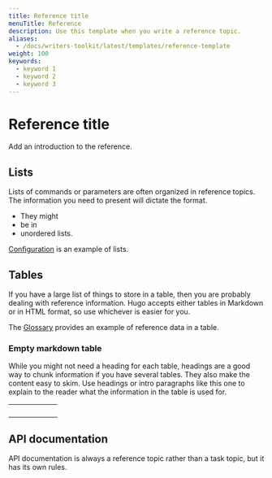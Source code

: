 ```yaml
---
title: Reference title
menuTitle: Reference
description: Use this template when you write a reference topic.
aliases:
  - /docs/writers-toolkit/latest/templates/reference-template
weight: 100
keywords:
  - keyword 1
  - keyword 2
  - keyword 3
---
```

<!-- Refer to [Topic front matter]({{< relref "../../front-matter/" >}}) for more information about how to populate front matter. -->

# Reference title
<!-- vale Grafana.Quotes = NO -->
<!-- The reference title is required. Use a noun-based title. -->
<!-- vale Grafana.Quotes = YES -->

Add an introduction to the reference.

<!-- The introduction is required. Include reference information, such as extensive tables, lists, or other information that is used as support for a task. Reference topics are also designed for API information.

Often reference topics are linked from _task_ topics, because they contain information the user needs in order to perform a task. -->

## Lists

Lists of commands or parameters are often organized in reference topics. The information you need to present will dictate the format.

- They might
- be in
- unordered lists.

[Configuration](https://grafana.com/docs/grafana/latest/installation/configuration/) is an example of lists.

## Tables

If you have a large list of things to store in a table, then you are probably dealing with reference information. Hugo accepts either tables in Markdown or in HTML format, so use whichever is easier for you.

The [Glossary](https://grafana.com/docs/grafana/latest/guides/glossary/) provides an example of reference data in a table.

### Empty markdown table

While you might not need a heading for each table, headings are a good way to chunk information if you have several tables. They also make the content easy to skim. Use headings or intro paragraphs like this one to explain to the reader what the information in the table is used for.

|     |     |     |     |     |     |
| :-- | :-- | :-: | :-: | --: | --: |
|     |     |     |     |     |     |
|     |     |     |     |     |     |
|     |     |     |     |     |     |
|     |     |     |     |     |     |

## API documentation

API documentation is always a reference topic rather than a task topic, but it has its own rules.

